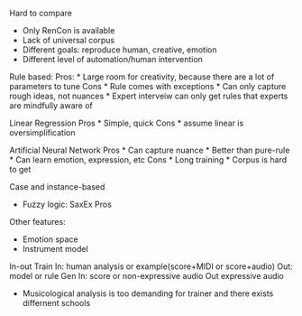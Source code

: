 Hard to compare
   * Only RenCon is available
   * Lack of universal corpus
   * Different goals: reproduce human, creative, emotion
   * Different level of automation/human intervention

Rule based:
   Pros:
      *  Large room for creativity, because there are a lot of parameters to tune
   Cons
      * Rule comes with exceptions
      * Can only capture rough ideas, not nuances
      * Expert interveiw can only get rules that experts are  mindfully aware of

Linear Regression
    Pros
       * Simple, quick
    Cons
       * assume linear is oversimplification

Artificial Neural Network
   Pros
      * Can capture nuance
      * Better than pure-rule
      * Can learn emotion, expression, etc
   Cons
      * Long training
      * Corpus is hard to get

Case and instance-based
   * Fuzzy logic: SaxEx
   Pros

Other features:
   * Emotion space
   * Instrument model

In-out
   Train
      In: human analysis or example(score+MIDI or score+audio)
      Out: model or rule
    Gen
       In: score or non-expressive audio
       Out expressive audio

* Musicological analysis is too demanding for trainer and there exists differnent schools

